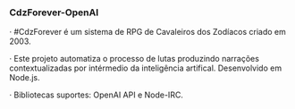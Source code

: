 ### CdzForever-OpenAI

· #CdzForever é um sistema de RPG de Cavaleiros dos Zodíacos criado em 2003. 

· Este projeto automatiza o processo de lutas produzindo narrações contextualizadas por intérmedio da inteligência artifical. Desenvolvido em Node.js.

· Bibliotecas suportes: OpenAI API e Node-IRC.
